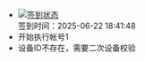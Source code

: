 - [![签到状态](https://github.com/womade/Cloud189-Actions/actions/workflows/main.yml/badge.svg?branch=main)](https://github.com/womade/Cloud189-Actions/actions/workflows/main.yml) <br> 签到时间：2025-06-22 18:41:48
- 开始执行帐号1
- 设备ID不存在，需要二次设备校验
